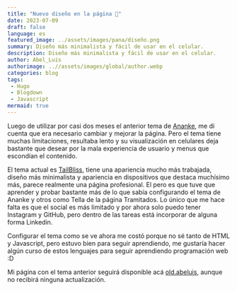 ```yaml
---
title: "Nuevo diseño en la página 🎉"
date: 2023-07-09
draft: false
language: es
featured_image: ../assets/images/pana/diseño.png
summary: Diseño más minimalista y fácil de usar en el celular.
description: Diseño más minimalista y fácil de usar en el celular.
author: Abel_Luis
authorimage: ..//assets/images/global/author.webp
categories: blog
tags: 
 - Hugo
 - Blogdown
 - Javascript
mermaid: true
---
```


Luego de utilizar por casi dos meses el anterior tema de [Ananke](https://github.com/theNewDynamic/gohugo-theme-ananke), me di cuenta que era necesario cambiar y mejorar la página. Pero el tema tiene muchas limitaciones, resultaba lento y su visualización en celulares deja bastante que desear por la mala experiencia de usuario y menus que escondían el contenido.

El tema actual es [TailBliss](https://github.com/nusserstudios/tailbliss), tiene una apariencia mucho más trabajada, diseño más minimalista y apariencia en dispositivos que destaca muchísimo más, parece realmente una página profesional. El pero es que tuve que aprender y probar bastante más de lo que sabía configurando el tema de Ananke y otros como Tella de la página Tramitados. Lo único que me hace falta es que el social es más limitado y por ahora solo puedo tener Instagram y GitHub, pero dentro de las tareas está incorporar de alguna forma Linkedin.

Configurar el tema como se ve ahora me costó porque no sé tanto de HTML y Javascript, pero estuvo bien para seguir aprendiendo, me gustaría hacer algún curso de estos lenguajes para seguir aprendiendo programación web :D

Mi página con el tema anterior seguirá disponible acá [old.abeluis](oldabeluis.netlify.app), aunque no recibirá ninguna actualización.

